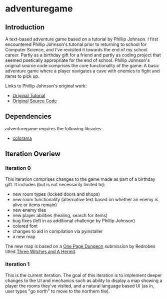 ﻿# adventuregame

## Introduction
A text-based adventure game based on a tutorial by Phillip Johnson. I first encountered Phillip Johnson's tutorial prior to returning to school for Computer Science, and I've revisited it towards the end of my school career. Partly as a birthday gift for a friend and partly as coding project that seemed poetically appropriate for the end of school. Phillip Johnson's original source code comprises the core functionality of the game: A basic adventure game where a player navigates a cave with enemies to fight and items to pick up. 

Links to Phillip Johnson's original work:
* [Original Tutorial](https://letstalkdata.com/2014/08/how-to-write-a-text-adventure-in-python/)
* [Original Source Code](https://github.com/phillipjohnson/text-adventure-tut)

## Dependencies
adventuregame requires the following libraries:
* [colorama](https://pypi.org/project/colorama/)

## Iteration Overiew
### Iteration 0

This iteration comprises changes to the game made as part of a birthday gift. It includes (but is not necessarily limited to): 
* new room types (locked doors and shops)
* new room functionality (alternative text based on whether an enemy is alive or items remain)
* new enemy tiles
* new player abilities (healing, search for items)
* bug fixes (left in as additional challenge by Phillip Johnson)
* colored font
* changes to aid in compilation via pyinstaller
* a new map

The new map is based on a [One Page Dungeon](https://www.sageadvice.eu/2016/03/22/need-an-adventure-one-page-dungeon/) submission by Redrobes titled [Three Witches and A Hermit](https://campaignwiki.org/1pdc/2010/ ).

### Iteration 1

This is the current iteration. The goal of this iteration is to implement deeper changes to the UI and mechanics such as ability to display a map showing a player the rooms they've visited, and a natural language based UI (as in, user types "go north" to move to the northern tile).

